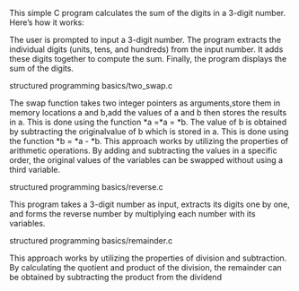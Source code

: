 This simple C program calculates the sum of the digits in a 3-digit number. Here’s how it works:

The user is prompted to input a 3-digit number.
The program extracts the individual digits (units, tens, and hundreds) from the input number.
It adds these digits together to compute the sum.
Finally, the program displays the sum of the digits.

structured programming basics/two_swap.c

The swap function takes two integer pointers as arguments,store them in memory locations a and b,add the values of a and b then stores the results in a. This is done using the function *a =*a = *b. The value of b is obtained by subtracting the originalvalue of b which is stored in a. This is done using the function *b = *a - *b.
This approach works by utilizing the properties of arithmetic operations. By adding and subtracting the values in a specific order, the original values of the variables can be swapped without using a third variable.

structured programming basics/reverse.c

This program takes a 3-digit number as input, extracts its digits one by one, and forms the reverse number by multiplying each number with its variables.

structured programming basics/remainder.c

This approach works by utilizing the properties of division and subtraction. By calculating the quotient and product of the division, the remainder can be obtained by subtracting the product from the dividend
